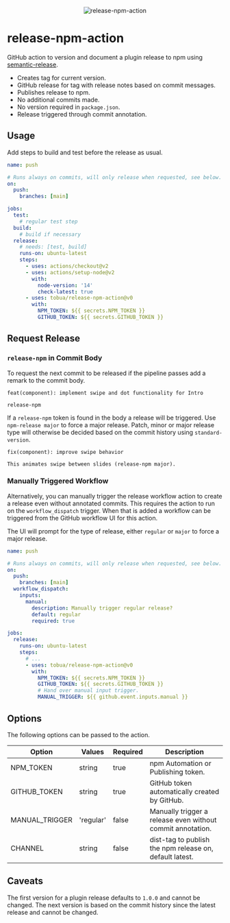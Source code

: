 <p align="center">
  <img src="https://github.com/tobua/release-npm-action/raw/main/logo.png" alt="release-npm-action">
</p>

# release-npm-action

GitHub action to version and document a plugin release to npm using [semantic-release](https://github.com/semantic-release/semantic-release).

- Creates tag for current version.
- GitHub release for tag with release notes based on commit messages.
- Publishes release to npm.
- No additional commits made.
- No version required in `package.json`.
- Release triggered through commit annotation.

## Usage

Add steps to build and test before the release as usual.

```yaml
name: push

# Runs always on commits, will only release when requested, see below.
on:
  push:
    branches: [main]

jobs:
  test:
    # regular test step
  build:
    # build if necessary
  release:
    # needs: [test, build]
    runs-on: ubuntu-latest
    steps:
      - uses: actions/checkout@v2
      - uses: actions/setup-node@v2
        with:
          node-version: '14'
          check-latest: true
      - uses: tobua/release-npm-action@v0
        with:
          NPM_TOKEN: ${{ secrets.NPM_TOKEN }}
          GITHUB_TOKEN: ${{ secrets.GITHUB_TOKEN }}
```

## Request Release

### `release-npm` in Commit Body

To request the next commit to be released if the pipeline passes add a remark to the commit body.

```
feat(component): implement swipe and dot functionality for Intro

release-npm
```

If a `release-npm` token is found in the body a release will be triggered. Use `npm-release major` to force a major release. Patch, minor or major release type will otherwise be decided based on the commit history using `standard-version`.

```
fix(component): improve swipe behavior

This animates swipe between slides (release-npm major).
```

### Manually Triggered Workflow

Alternatively, you can manually trigger the release workflow action to create a release even without annotated commits. This requires the action to run on the `workflow_dispatch` trigger. When that is added a workflow can be triggered from the GitHub workflow UI for this action.

The UI will prompt for the type of release, either `regular` or `major` to force a major release.

```yaml
name: push

# Runs always on commits, will only release when requested, see below.
on:
  push:
    branches: [main]
  workflow_dispatch:
    inputs:
      manual:
        description: Manually trigger regular release?
        default: regular
        required: true

jobs:
  release:
    runs-on: ubuntu-latest
    steps:
      # ...
      - uses: tobua/release-npm-action@v0
        with:
          NPM_TOKEN: ${{ secrets.NPM_TOKEN }}
          GITHUB_TOKEN: ${{ secrets.GITHUB_TOKEN }}
          # Hand over manual input trigger.
          MANUAL_TRIGGER: ${{ github.event.inputs.manual }}
```

## Options

The following options can be passed to the action.

| Option         | Values    | Required | Description                                                |
| -------------- | --------- | -------- | ---------------------------------------------------------- |
| NPM_TOKEN      | string    | true     | npm Automation or Publishing token.                        |
| GITHUB_TOKEN   | string    | true     | GitHub token automatically created by GitHub.              |
| MANUAL_TRIGGER | 'regular' | false    | Manually trigger a release even without commit annotation. |
| CHANNEL        | string    | false    | dist-tag to publish the npm release on, default latest.    |

## Caveats

The first version for a plugin release defaults to `1.0.0` and cannot be changed. The next version is based on the commit history since the latest release and cannot be changed.
